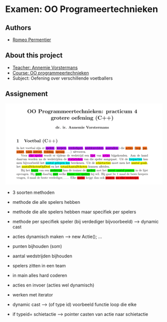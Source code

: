 # Examen: OO Programeertechnieken
## Authors
- [Romeo Permentier](https://github.com/ro-per)
## About this project
- [Teacher: Annemie Vorstermans](https://www.kuleuven.be/wieiswie/nl/person/00059650)
- [Course: OO programmeertechnieken ](https://onderwijsaanbod.kuleuven.be/syllabi/n/JPI0UAN.htm#activetab=doelstellingen_idp992608)
- Subject: Oefening over verschillende voetballers

## Assignement
![assignement](assignement.png "assignement")

- 3 soorten methoden
- methode die alle spelers hebben
- methode die alle spelers hebben maar specifiek per spelers
- methode per specifiek speler (bij verdediger bijvoorbeeld) --> dynamic cast

- acties dynamisch maken --> new Actie(); ...
- punten bijhouden (som)
- aantal wedstrijden bijhouden


- spelers zitten in een team

- in main alles hard coderen
- acties en invoer (acties wel dynamisch)

- werken met iterator

- dynamic cast --> (of type id) voorbeeld functie loop die elke 
- if typeid= schietactie --> pointer casten van actie naar schietactie 